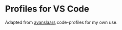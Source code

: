 # Profiles for VS Code

Adapted from [avanslaars](https://github.com/avanslaars/code-profiles) code-profiles for my own use.

